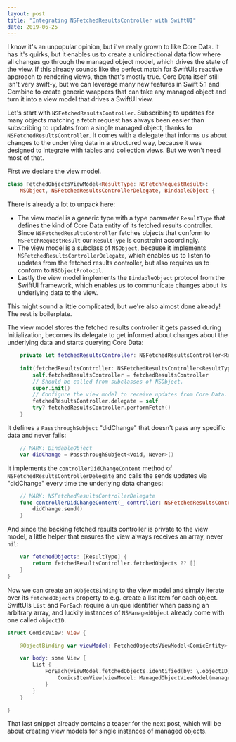 ```yaml
---
layout: post
title: "Integrating NSFetchedResultsController with SwiftUI"
date: 2019-06-25
---
```


I know it's an unpopular opinion, but i've really grown to like Core Data. It has it's quirks, but it enables us to create a unidirectional data flow where all changes go through the managed object model, which drives the state of the view. If this already sounds like the perfect match for SwiftUIs reactive approach to rendering views, then that's mostly true. Core Data itself still isn't very swift-y, but we can leverage many new features in Swift 5.1 and Combine to create generic wrappers that can take any managed object and turn it into a view model that drives a SwiftUI view.

Let's start with `NSFetchedResultsController`. Subscribing to updates for many objects matching a fetch request has always been easier than subscribing to updates from a single managed object, thanks to `NSFetchedResultsController`. It comes with a delegate that informs us about changes to the underlying data in a structured way, because it was designed to integrate with tables and collection views. But we won't need most of that.

First we declare the view model.

```swift
class FetchedObjectsViewModel<ResultType: NSFetchRequestResult>:
    NSObject, NSFetchedResultsControllerDelegate, BindableObject {
```

There is already a lot to unpack here:

- The view model is a generic type with a type parameter `ResultType` that defines the kind of Core Data entity of its fetched results controller. Since `NSFetchedResultsController` fetches objects that conform to `NSFetchRequestResult` our `ResultType` is constraint accordingly.
- The view model is a subclass of `NSObject`, because it implements `NSFetchedResultsControllerDelegate`, which enables us to listen to updates from the fetched results controller, but also requires us to conform to `NSObjectProtocol`.
- Lastly the view model implements the `BindableObject` protocol from the SwiftUI framework, which enables us to communicate changes about its underlying data to the view.

This might sound a little complicated, but we're also almost done already! The rest is boilerplate.

The view model stores the fetched results controller it gets passed during Initialization, becomes its delegate to get informed about changes about the underlying data and starts querying Core Data:

```swift
    private let fetchedResultsController: NSFetchedResultsController<ResultType>
    
    init(fetchedResultsController: NSFetchedResultsController<ResultType>) {
        self.fetchedResultsController = fetchedResultsController
        // Should be called from subclasses of NSObject.
        super.init()
        // Configure the view model to receive updates from Core Data.
        fetchedResultsController.delegate = self
        try? fetchedResultsController.performFetch()
    }
```

It defines a `PassthroughSubject` "didChange" that doesn't pass any specific data and never fails:

```swift
    // MARK: BindableObject
    var didChange = PassthroughSubject<Void, Never>()
```

It implements the `controllerDidChangeContent` method of `NSFetchedResultsControllerDelegate` and calls the sends updates via "didChange" every time the underlying data changes:

```swift
    // MARK: NSFetchedResultsControllerDelegate
    func controllerDidChangeContent(_ controller: NSFetchedResultsController<NSFetchRequestResult>) {
        didChange.send()
    }
```

And since the backing fetched results controller is private to the view model, a little helper that ensures the view always receives an array, never `nil`:

```swift
    var fetchedObjects: [ResultType] {
        return fetchedResultsController.fetchedObjects ?? []
    }
}
```

Now we can create an `@ObjectBinding` to the view model and simply iterate over its `fetchedObjects` property to e.g. create a list item for each object. SwiftUIs `List` and `ForEach` require a unique identifier when passing an arbitrary array, and luckily instances of `NSManagedObject` already come with one called `objectID`.

```swift
struct ComicsView: View {

    @ObjectBinding var viewModel: FetchedObjectsViewModel<ComicEntity>

    var body: some View {
        List {
            ForEach(viewModel.fetchedObjects.identified(by: \.objectID)) { comic in
                ComicsItemView(viewModel: ManagedObjectViewModel(managedObject: comic))
            }
        }
    }

}
```

That last snippet already contains a teaser for the next post, which will be about creating view models for single instances of managed objects.
